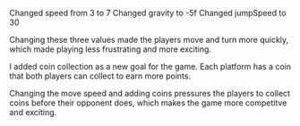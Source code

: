 Changed speed from 3 to 7
Changed gravity to -5f
Changed jumpSpeed to 30

Changing these three values made the players move and turn more quickly, which made playing less frustrating and more exciting.

I added coin collection as a new goal for the game. Each platform has a coin that both players can collect to earn more points.

Changing the move speed and adding coins pressures the players to collect coins before their opponent does, which makes the game more competitve and exciting. 
